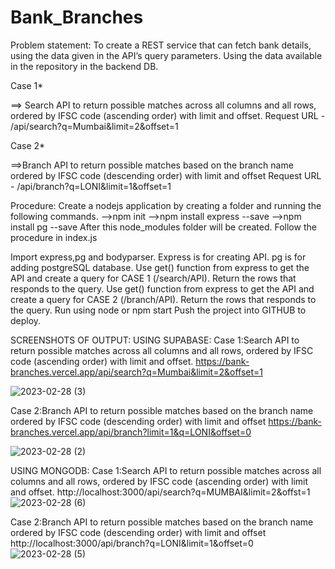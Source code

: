 # Bank_Branches

Problem statement: To create a REST service that can fetch bank details, using the data given in the API’s query parameters. Using the data available in the repository in the backend DB.

Case 1*

==> Search API to return possible matches across all columns and all rows, ordered by IFSC code (ascending order) with limit and offset. Request URL - /api/search?q=Mumbai&limit=2&offset=1

Case 2*

==>Branch API to return possible matches based on the branch name ordered by IFSC code (descending order) with limit and offset Request URL - /api/branch?q=LONI&limit=1&offset=1

Procedure: Create a nodejs application by creating a folder and running the following commands. -->npm init -->npm install express --save -->npm install pg --save After this node_modules folder will be created. Follow the procedure in index.js

Import express,pg and bodyparser. Express is for creating API. pg is for adding postgreSQL database.
Use get() function from express to get the API and create a query for CASE 1 (/search/API). Return the rows that responds to the query.
Use get() function from express to get the API and create a query for CASE 2 (/branch/API). Return the rows that responds to the query.
Run using node or npm start
Push the project into GITHUB to deploy.

SCREENSHOTS OF OUTPUT:
USING SUPABASE:
Case 1:Search API to return possible matches across all columns and all rows, ordered by IFSC code (ascending order) with limit and offset.
https://bank-branches.vercel.app/api/search?q=Mumbai&limit=2&offset=1

![2023-02-28 (3)](https://user-images.githubusercontent.com/106903132/221871421-950db1bd-b6d5-4d3c-8e39-974713ec8181.png)

Case 2:Branch API to return possible matches based on the branch name ordered by IFSC code (descending order) with limit and offset
https://bank-branches.vercel.app/api/branch?limit=1&q=LONI&offset=0

![2023-02-28 (2)](https://user-images.githubusercontent.com/106903132/221871702-24773356-fbe4-4b9a-878c-4947633e2f1d.png)


USING MONGODB:
Case 1:Search API to return possible matches across all columns and all rows, ordered by IFSC code (ascending order) with limit and offset.
http://localhost:3000/api/search?q=MUMBAI&limit=2&offst=1
![2023-02-28 (6)](https://user-images.githubusercontent.com/106903132/221878838-7caf3dba-3ef8-4831-bcc1-240b9b3faca0.png)


Case 2:Branch API to return possible matches based on the branch name ordered by IFSC code (descending order) with limit and offset
http://localhost:3000/api/branch?q=LONI&limit=1&offset=0
![2023-02-28 (5)](https://user-images.githubusercontent.com/106903132/221878660-184a22fb-61cb-4550-9e4f-e1bdecefb073.png)

